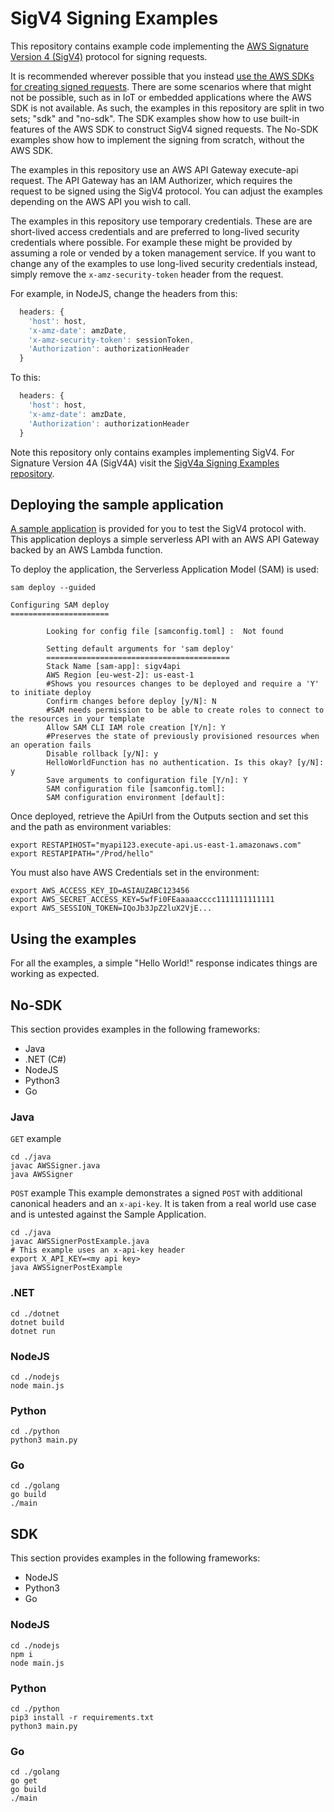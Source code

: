 # SigV4 Signing Examples

This repository contains example code implementing the [AWS Signature Version 4 (SigV4)](https://docs.aws.amazon.com/IAM/latest/UserGuide/reference_aws-signing.html) protocol for signing requests. 

It is recommended wherever possible that you instead [use the AWS SDKs for creating signed requests](https://docs.aws.amazon.com/IAM/latest/UserGuide/create-signed-request.html#code-signing-examples). There are some scenarios where that might not be possible, such as in IoT or embedded applications where the AWS SDK is not available. As such, the examples in this repository are split in two sets; "sdk" and "no-sdk". The SDK examples show how to use built-in features of the AWS SDK to construct SigV4 signed requests. The No-SDK examples show how to implement the signing from scratch, without the AWS SDK.

The examples in this repository use an AWS API Gateway execute-api request. The API Gateway has an IAM Authorizer, which requires the request to be signed using the SigV4 protocol. You can adjust the examples depending on the AWS API you wish to call. 

The examples in this repository use temporary credentials. These are are short-lived access credentials and are preferred to long-lived security credentials where possible. For example these might be provided by assuming a role or vended by a token management service. If you want to change any of the examples to use long-lived security credentials instead, simply remove the `x-amz-security-token` header from the request. 

For example, in NodeJS, change the headers from this:

```javascript
  headers: {
    'host': host,
    'x-amz-date': amzDate,
    'x-amz-security-token': sessionToken,
    'Authorization': authorizationHeader
  }
```

To this:

```javascript
  headers: {
    'host': host,
    'x-amz-date': amzDate,
    'Authorization': authorizationHeader
  }
```

Note this repository only contains examples implementing SigV4. For Signature Version 4A (SigV4A) visit the [SigV4a Signing Examples repository](https://github.com/aws-samples/sigv4a-signing-examples).

## Deploying the sample application

[A sample application](https://docs.aws.amazon.com/serverless-application-model/latest/developerguide/serverless-getting-started-hello-world.html) is provided for you to test the SigV4 protocol with. This application deploys a simple serverless API with an AWS API Gateway backed by an AWS Lambda function.

To deploy the application, the Serverless Application Model (SAM) is used:

```
sam deploy --guided
```

```
Configuring SAM deploy
======================

        Looking for config file [samconfig.toml] :  Not found

        Setting default arguments for 'sam deploy'
        =========================================
        Stack Name [sam-app]: sigv4api
        AWS Region [eu-west-2]: us-east-1
        #Shows you resources changes to be deployed and require a 'Y' to initiate deploy
        Confirm changes before deploy [y/N]: N
        #SAM needs permission to be able to create roles to connect to the resources in your template
        Allow SAM CLI IAM role creation [Y/n]: Y
        #Preserves the state of previously provisioned resources when an operation fails
        Disable rollback [y/N]: y
        HelloWorldFunction has no authentication. Is this okay? [y/N]: y
        Save arguments to configuration file [Y/n]: Y
        SAM configuration file [samconfig.toml]: 
        SAM configuration environment [default]: 
```

Once deployed, retrieve the ApiUrl from the Outputs section and set this and the path as environment variables:

```
export RESTAPIHOST="myapi123.execute-api.us-east-1.amazonaws.com"
export RESTAPIPATH="/Prod/hello"
```

You must also have AWS Credentials set in the environment:

```
export AWS_ACCESS_KEY_ID=ASIAUZABC123456
export AWS_SECRET_ACCESS_KEY=5wfFi0FEaaaaacccc1111111111111
export AWS_SESSION_TOKEN=IQoJb3JpZ2luX2VjE...
```

## Using the examples

For all the examples, a simple "Hello World!" response indicates things are working as expected.

## No-SDK

This section provides examples in the following frameworks:

* Java
* .NET (C#)
* NodeJS
* Python3
* Go

### Java

`GET` example

```
cd ./java
javac AWSSigner.java
java AWSSigner
```

`POST` example
This example demonstrates a signed `POST` with additional canonical headers and an `x-api-key`.
It is taken from a real world use case and is untested against the Sample Application.

```
cd ./java
javac AWSSignerPostExample.java
# This example uses an x-api-key header
export X_API_KEY=<my api key>
java AWSSignerPostExample
```

### .NET

```
cd ./dotnet
dotnet build
dotnet run
```

### NodeJS

```
cd ./nodejs
node main.js
```

### Python

```
cd ./python
python3 main.py
```

### Go

```
cd ./golang
go build
./main
```

## SDK

This section provides examples in the following frameworks:

* NodeJS
* Python3
* Go

### NodeJS

```
cd ./nodejs
npm i
node main.js
```

### Python

```
cd ./python
pip3 install -r requirements.txt
python3 main.py
```

### Go

```
cd ./golang
go get
go build
./main
```

